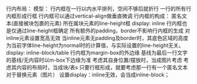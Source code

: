 行内布局：
  模型：
    行内框在一行以内水平排列，空间不够后就折行
    一行的所有行内框形成行框
    行内框可以通过vertical-align做垂直微调
  行内框的构成：
    匿名文本(直接被块包裹的元素)
      所在属块元素的line-height框
    display: inline
      行内框也是仅通过line-height框确定
      所有额外的padding，border不影响行内框的生成
      对inline元素设置宽高无效
      当inline元素无padding及border时，其底色区域的高度为当前字体line-height为normal时的计算值，与实际设置的line-height无关。
    display: inline-block/table
      行内框为margin-box的外边缘
      基线为最后一行文字的基线/无内容时以m-box下边缘为准
      考虑其自身位置/摆放时，当成图片考虑
      考虑其内容的布局时，当成块/表s
  只要行框形成，就要考虑那一行有一个匿名文本
  对于替换元素（图片）
    设置display：inline无效，会当成inline-block；
